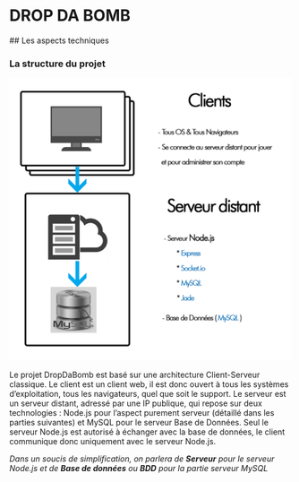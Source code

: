 <p align="center">
    <h1> DROP DA BOMB </h1>
</p>
## Les aspects techniques

### La structure du projet
<p align="center"><img src="https://github.com/LucasL13/WORK-L3/blob/master/DDB/Documentation/Images/structure.png" width="600px"/></p>

Le projet DropDaBomb est basé sur une architecture Client-Serveur classique. 
Le client est un client web, il est donc ouvert à tous les systèmes d’exploitation, tous les navigateurs, quel que soit le support. 
Le serveur est un serveur distant, adressé par une IP publique, qui repose sur deux technologies : Node.js pour l’aspect purement serveur (détaillé dans les parties suivantes) et MySQL pour le serveur Base de Données. Seul le serveur Node.js est autorisé à échanger avec la base de données, le client communique donc uniquement avec le serveur Node.js.

*Dans un soucis de simplification, on parlera de **Serveur** pour le serveur Node.js et de **Base de données** ou **BDD** pour la partie serveur MySQL*

 
